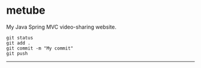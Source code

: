 # metube

My Java Spring MVC video-sharing website.

```
git status
git add .
git commit -m "My commit"
git push
```

----